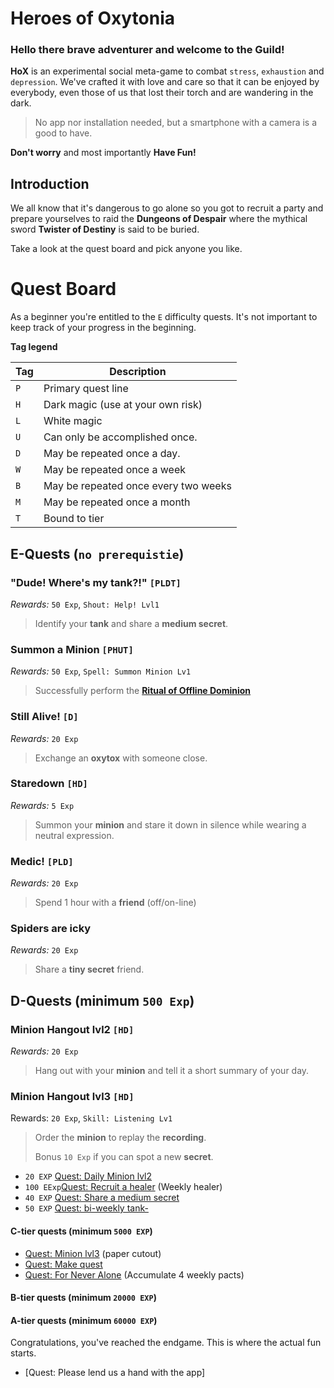 # Heroes of Oxytonia

### Hello there brave adventurer and welcome to the Guild!

**HoX** is an experimental social meta-game to combat
`stress`, `exhaustion` and `depression`.
We've crafted it with love and care so that it can be enjoyed by everybody,
even those of us that lost their torch and are wandering in the dark.

> No app nor installation needed, but a smartphone with a camera is a good to have.

**Don't worry** and most importantly **Have Fun!**

## Introduction

We all know that it's dangerous to go alone so you got to recruit
a party and prepare yourselves to raid the **Dungeons of Despair**
where the mythical sword **Twister of Destiny** is said to be buried.

Take a look at the quest board and pick anyone you like.

# Quest Board

As a beginner you're entitled to the `E` difficulty quests.
It's not important to keep track of your progress
in the beginning.

**Tag legend**

| Tag | Description                          |
|-----|--------------------------------------|
| `P` | Primary quest line                   |
| `H` | Dark magic (use at your own risk)    |
| `L` | White magic                          |
| `U` | Can only be accomplished once.       |
| `D` | May be repeated once a day.          |
| `W` | May be repeated once a week          |
| `B` | May be repeated once every two weeks |
| `M` | May be repeated once a month         |
| `T` | Bound to tier                        |

## E-Quests (`no prerequistie`)

### "Dude! Where's my tank?!" `[PLDT]`
_Rewards:_ `50 Exp`, `Shout: Help! Lvl1`

> Identify your **tank** and share a **medium secret**.

### Summon a Minion `[PHUT]`
_Rewards:_ `50 Exp`, `Spell: Summon Minion Lv1`

> Successfully perform the **[Ritual of Offline Dominion](./dominion.md)**

### Still Alive! `[D]`
_Rewards:_ `20 Exp`

> Exchange an **oxytox** with someone close.

### Staredown `[HD]`
_Rewards:_ `5 Exp`

> Summon your **minion** and stare it down in silence
> while wearing a neutral expression.

### Medic! `[PLD]`
_Rewards:_ `20 Exp`

> Spend 1 hour with a **friend** (off/on-line)

### Spiders are icky
_Rewards:_ `20 Exp`

> Share a **tiny secret** friend.

## D-Quests (minimum `500 Exp`)

### Minion Hangout lvl2 `[HD]`
_Rewards:_ `20 Exp`

> Hang out with your **minion** and tell it
> a short summary of your day.

### Minion Hangout lvl3 `[HD]`

Rewards: `20 Exp`, `Skill: Listening Lv1`

> Order the **minion** to replay the **recording**.
>
> Bonus `10 Exp` if you can spot a new **secret**.


- `20 EXP` [Quest: Daily Minion lvl2]()
- `100 EExp`[Quest: Recruit a healer]() (Weekly healer)
- `40 EXP` [Quest: Share a medium secret]()
- `50 EXP` [Quest: bi-weekly tank-]()

#### C-tier quests (minimum `5000 EXP`)
- [Quest: Minion lvl3]() (paper cutout)
- [Quest: Make quest]()
- [Quest: For Never Alone]()  (Accumulate 4 weekly pacts)

#### B-tier quests (minimum `20000 EXP`)
#### A-tier quests (minimum `60000 EXP`)

Congratulations, you've reached the endgame.
This is where the actual fun starts.

- [Quest: Please lend us a hand with the app]
